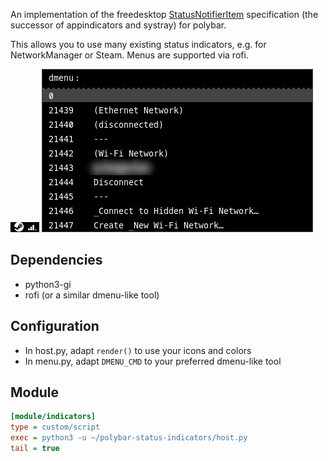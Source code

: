 An implementation of the freedesktop [StatusNotifierItem][0] specification (the
successor of appindicators and systray) for polybar.

This allows you to use many existing status indicators, e.g. for NetworkManager
or Steam. Menus are supported via rofi.

![icons](screenshots/icons.png)
![rofi showing a NetworkManager menu](screenshots/menu.png)

## Dependencies

-   python3-gi
-   rofi (or a similar dmenu-like tool)

## Configuration

-   In host.py, adapt `render()` to use your icons and colors
-   In menu.py, adapt `DMENU_CMD` to your preferred dmenu-like tool

## Module

```ini
[module/indicators]
type = custom/script
exec = python3 -u ~/polybar-status-indicators/host.py
tail = true
```

[0]: https://www.freedesktop.org/wiki/Specifications/StatusNotifierItem/
